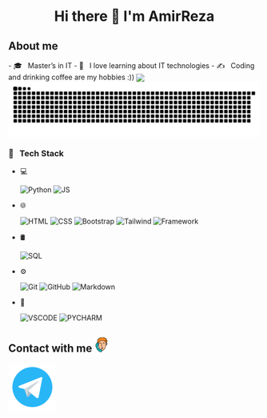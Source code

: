 <h1 align="center">Hi there 👋 I'm AmirReza</h1>   

<h2>About me</h2>
- 🎓 &nbsp; Master’s in IT 
- 🌱 &nbsp; I love learning about IT technologies
- ✍️ &nbsp; Coding and drinking coffee are my hobbies :))

<img align="center" src="https://camo.githubusercontent.com/32f8c02627301a5b66691d277231cf1c4dff95398b1f44d0520eac5a1d6d1391/68747470733a2f2f6d65646961342e67697068792e636f6d2f6d656469612f336b50446d6f5764427051504e68436e55472f67697068792e676966"/>

<img align="center" src="https://raw.githubusercontent.com/imrrobat/imrrobat/d1b244e170d2b75fdda3efd499eaaf163f7a617c/images/github-contribution-grid-snake.svg" />
<br>

<h3>🔧 &nbsp; Tech Stack </h3>


- 💻 &nbsp;
  
  ![Python](https://img.shields.io/badge/-Python-333333?style=flat&logo=python)
  ![JS](https://img.shields.io/badge/-JavaScript-333333?style=flat&logo=javascript)
  
- 🌐 &nbsp;

  ![HTML](https://img.shields.io/badge/-HTML5-333333?style=flat&logo=HTML5)
  ![CSS](https://img.shields.io/badge/-CSS-333333?style=flat&logo=CSS3&logoColor=1572B6)
  ![Bootstrap](https://img.shields.io/badge/-Bootstrap-333333?style=flat&logo=bootstrap&logoColor=563D7C)
  ![Tailwind](https://img.shields.io/badge/-Tailwind-333333?style=flat&logo=Tailwind-CSS)
  ![Framework](https://img.shields.io/badge/-Django-333333?style=flat&logo=Django)
  
- 🛢️ &nbsp;
  
   ![SQL](https://img.shields.io/badge/-MySQL-333333?style=flat&logo=mysql)

 - ⚙️ &nbsp;
   
    ![Git](https://img.shields.io/badge/-Git-333333?style=flat&logo=git)
    ![GitHub](https://img.shields.io/badge/-GitHub-333333?style=flat&logo=github)
    ![Markdown](https://img.shields.io/badge/-Markdown-333333?style=flat&logo=markdown)


- 🔧 &nbsp;
  
   ![VSCODE](https://img.shields.io/badge/-VSCODE-333333?style=flat&logo=VSCODE)
   ![PYCHARM](https://img.shields.io/badge/-Pycharm-333333?style=flat&logo=PYCHARM)


<h2>Contact with me <img width="30px" src="https://github.com/AmirReza32/AmirReza32/blob/main/icons8-contact-us-48.png?raw=true"></h2>
<a href="http://t.me/Amiiiioooo"><img src="https://raw.githubusercontent.com/AmirReza32/AmirReza32/d2209c2fab3852c77da2333eea63b3edc5219a3d/icons8-telegram-48.svg"></a>
